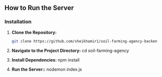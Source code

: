 ## How to Run the Server

### Installation

1. **Clone the Repository:**
   ```bash
   git clone https://github.com/sheikhamir1/soil-farming-agency-backend.git
   ```
2. **Navigate to the Project Directory:**
   cd soil-farming-agency
   
3. **Install Dependencies:**
   npm install

3. **Run the Server::**
   nodemon index.js

